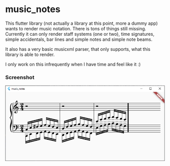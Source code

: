 # music_notes

This flutter library (not actually a library at this point, more a dummy app)
wants to render music notation. There is tons of things still
missing. Currently it can only render staff systems (one or two), time signatures,
simple accidentals, bar lines and simple notes and simple note beams.

It also has a very basic musicxml parser, that only supports, what this library
is able to render.

I only work on this infrequently when I have time and feel like it :)

### Screenshot
![Screenshot](/screenshot.png)